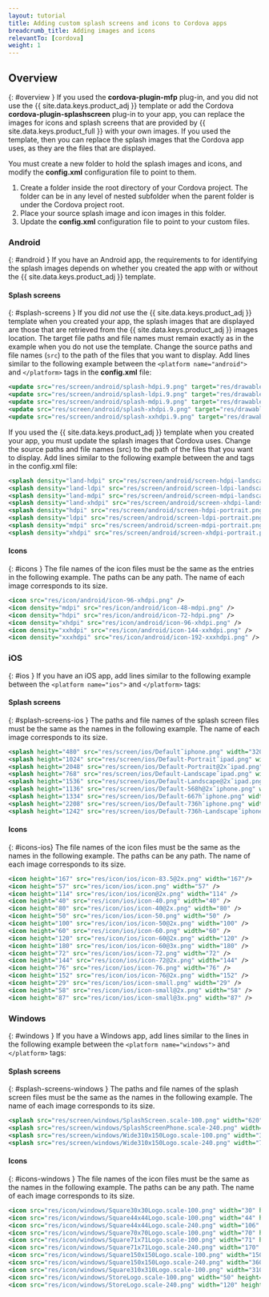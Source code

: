 ```yaml
---
layout: tutorial
title: Adding custom splash screens and icons to Cordova apps
breadcrumb_title: Adding images and icons
relevantTo: [cordova]
weight: 1
---
```

<!-- NLS_CHARSET=UTF-8 -->
## Overview
{: #overview }
If you used the **cordova-plugin-mfp** plug-in, and you did not use the {{ site.data.keys.product_adj }} template or add the Cordova **cordova-plugin-splashscreen** plug-in to your app, you can replace the images for icons and splash screens that are provided by {{ site.data.keys.product_full }} with your own images. If you used the template, then you can replace the splash images that the Cordova app uses, as they are the files that are displayed.

You must create a new folder to hold the splash images and icons, and modify the **config.xml** configuration file to point to them.

1. Create a folder inside the root directory of your Cordova project. The folder can be in any level of nested subfolder when the parent folder is under the Cordova project root.
2. Place your source splash image and icon images in this folder.
3. Update the **config.xml** configuration file to point to your custom files.

### Android
{: #android }
If you have an Android app, the requirements to for identifying the splash images depends on whether you created the app with or without the {{ site.data.keys.product_adj }} template.

#### Splash screens
{: #splash-screens }
If you did *not* use the {{ site.data.keys.product_adj }} template when you created your app, the splash images that are displayed are those that are retrieved from the {{ site.data.keys.product_adj }} images location. The target file paths and file names must remain exactly as in the example when you do not use the template. Change the source paths and file names (`src`) to the path of the files that you want to display. Add lines similar to the following example between the `<platform name="android">` and `</platform>` tags in the **config.xml** file: 

```xml
<update src="res/screen/android/splash-hdpi.9.png" target="res/drawable-hdpi/splash.9.png" />
<update src="res/screen/android/splash-ldpi.9.png" target="res/drawable-ldpi/splash.9.png" />
<update src="res/screen/android/splash-mdpi.9.png" target="res/drawable-mdpi/splash.9.png" />
<update src="res/screen/android/splash-xhdpi.9.png" target="res/drawable-xhdpi/splash.9.png" />
<update src="res/screen/android/splash-xxhdpi.9.png" target="res/drawable-xxhdpi/splash.9.png" /> 
```

If you used the {{ site.data.keys.product_adj }} template when you created your app, you must update the splash images that Cordova uses. Change the source paths and file names (src) to the path of the files that you want to display. Add lines similar to the following example between the <platform name="android"> and </platform> tags in the config.xml file:

```xml
<splash density="land-hdpi" src="res/screen/android/screen-hdpi-landscape.png" />
<splash density="land-ldpi" src="res/screen/android/screen-ldpi-landscape.png" />
<splash density="land-mdpi" src="res/screen/android/screen-mdpi-landscape.png" />
<splash density="land-xhdpi" src="res/screen/android/screen-xhdpi-landscape.png" />
<splash density="hdpi" src="res/screen/android/screen-hdpi-portrait.png" />
<splash density="ldpi" src="res/screen/android/screen-ldpi-portrait.png" />
<splash density="mdpi" src="res/screen/android/screen-mdpi-portrait.png" />
<splash density="xhdpi" src="res/screen/android/screen-xhdpi-portrait.png" />
```

#### Icons
{: #icons }
The file names of the icon files must be the same as the entries in the following example. The paths can be any path. The name of each image corresponds to its size.

```xml
<icon src="res/icon/android/icon-96-xhdpi.png" />
<icon density="mdpi" src="res/icon/android/icon-48-mdpi.png" />
<icon density="hdpi" src="res/icon/android/icon-72-hdpi.png" />
<icon density="xhdpi" src="res/icon/android/icon-96-xhdpi.png" />
<icon density="xxhdpi" src="res/icon/android/icon-144-xxhdpi.png" />
<icon density="xxxhdpi" src="res/icon/android/icon-192-xxxhdpi.png" />
```

### iOS
{: #ios }
If you have an iOS app, add lines similar to the following example between the `<platform name="ios">` and `</platform>` tags:
    
#### Splash screens
{: #splash-screens-ios }
The paths and file names of the splash screen files must be the same as the names in the following example. The name of each image corresponds to its size.

```xml
<splash height="480" src="res/screen/ios/Default˜iphone.png" width="320" />
<splash height="1024" src="res/screen/ios/Default-Portrait˜ipad.png" width="768" />
<splash height="2048" src="res/screen/ios/Default-Portrait@2x˜ipad.png" width="1536" />
<splash height="768" src="res/screen/ios/Default-Landscape˜ipad.png" width="1024" />
<splash height="1536" src="res/screen/ios/Default-Landscape@2x˜ipad.png" width="2048" />
<splash height="1136" src="res/screen/ios/Default-568h@2x˜iphone.png" width="640" />
<splash height="1334" src="res/screen/ios/Default-667h˜iphone.png" width="750" />
<splash height="2208" src="res/screen/ios/Default-736h˜iphone.png" width="1242" />
<splash height="1242" src="res/screen/ios/Default-736h-Landscape˜iphone.png" width="2208" />
```

#### Icons
{: #icons-ios}
The file names of the icon files must be the same as the names in the following example. The paths can be any path. The name of each image corresponds to its size.

```xml
<icon height="167" src="res/icon/ios/icon-83.5@2x.png" width="167"/>
<icon height="57" src="res/icon/ios/icon.png" width="57" />
<icon height="114" src="res/icon/ios/icon@2x.png" width="114" />
<icon height="40" src="res/icon/ios/icon-40.png" width="40" />
<icon height="80" src="res/icon/ios/icon-40@2x.png" width="80" />
<icon height="50" src="res/icon/ios/icon-50.png" width="50" />
<icon height="100" src="res/icon/ios/icon-50@2x.png" width="100" />
<icon height="60" src="res/icon/ios/icon-60.png" width="60" />
<icon height="120" src="res/icon/ios/icon-60@2x.png" width="120" />
<icon height="180" src="res/icon/ios/icon-60@3x.png" width="180" />
<icon height="72" src="res/icon/ios/icon-72.png" width="72" />
<icon height="144" src="res/icon/ios/icon-72@2x.png" width="144" />
<icon height="76" src="res/icon/ios/icon-76.png" width="76" />
<icon height="152" src="res/icon/ios/icon-76@2x.png" width="152" />
<icon height="29" src="res/icon/ios/icon-small.png" width="29" />
<icon height="58" src="res/icon/ios/icon-small@2x.png" width="58" />
<icon height="87" src="res/icon/ios/icon-small@3x.png" width="87" />
```

### Windows
{: #windows }
If you have a Windows app, add lines similar to the lines in the following example between the `<platform name="windows">` and `</platform>` tags:

#### Splash screens
{: #splash-screens-windows }
The paths and file names of the splash screen files must be the same as the names in the following example. The name of each image corresponds to its size.

```xml
<splash src="res/screen/windows/SplashScreen.scale-100.png" width="620" height="300"/>
<splash src="res/screen/windows/SplashScreenPhone.scale-240.png" width="1152" height="1920"/>
<splash src="res/screen/windows/Wide310x150Logo.scale-100.png" width="310" height="150"/>
<splash src="res/screen/windows/Wide310x150Logo.scale-240.png" width="744" height="360"/>
```

#### Icons
{: #icons-windows }
The file names of the icon files must be the same as the names in the following example. The paths can be any path. The name of each image corresponds to its size.

```xml
<icon src="res/icon/windows/Square30x30Logo.scale-100.png" width="30" height="30" />
<icon src="res/icon/windows/Square44x44Logo.scale-100.png" width="44" height="44" />
<icon src="res/icon/windows/Square44x44Logo.scale-240.png" width="106" height="106" />
<icon src="res/icon/windows/Square70x70Logo.scale-100.png" width="70" height="70" />
<icon src="res/icon/windows/Square71x71Logo.scale-100.png" width="71" height="71" />
<icon src="res/icon/windows/Square71x71Logo.scale-240.png" width="170" height="170" />
<icon src="res/icon/windows/Square150x150Logo.scale-100.png" width="150" height="150" />
<icon src="res/icon/windows/Square150x150Logo.scale-240.png" width="360" height="360" />
<icon src="res/icon/windows/Square310x310Logo.scale-100.png" width="310" height="310" />
<icon src="res/icon/windows/StoreLogo.scale-100.png" width="50" height="50" />
<icon src="res/icon/windows/StoreLogo.scale-240.png" width="120" height="120" />
```
